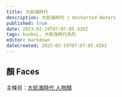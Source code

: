 ```yaml
---
title: 大航海時代
description: 大航海時代 | Uncharted Waters
published: true
date: 2023-02-19T07:07:05.426Z
tags: koukai, 大航海時代系列
editor: markdown
dateCreated: 2023-02-19T07:07:05.426Z
---
```


## 顏 Faces

主條目：[大航海時代 人物顏](/遊戲/大航海時代/人物顏)

